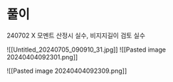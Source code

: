 # 풀이


240702 X 모멘트 산정시 실수, 비지지길이 검토 실수

![[Untitled_20240705_090910_31.jpg]]
![[Pasted image 20240404092301.png]]

![[Pasted image 20240404092309.png]]